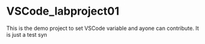 # VSCode_labproject01
This is the demo project to set VSCode variable and ayone can contribute.
It is just a test syn